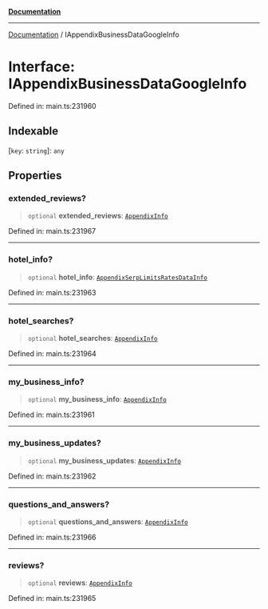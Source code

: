 [**Documentation**](../README.md)

***

[Documentation](../README.md) / IAppendixBusinessDataGoogleInfo

# Interface: IAppendixBusinessDataGoogleInfo

Defined in: main.ts:231960

## Indexable

\[`key`: `string`\]: `any`

## Properties

### extended\_reviews?

> `optional` **extended\_reviews**: [`AppendixInfo`](../classes/AppendixInfo.md)

Defined in: main.ts:231967

***

### hotel\_info?

> `optional` **hotel\_info**: [`AppendixSerpLimitsRatesDataInfo`](../classes/AppendixSerpLimitsRatesDataInfo.md)

Defined in: main.ts:231963

***

### hotel\_searches?

> `optional` **hotel\_searches**: [`AppendixInfo`](../classes/AppendixInfo.md)

Defined in: main.ts:231964

***

### my\_business\_info?

> `optional` **my\_business\_info**: [`AppendixInfo`](../classes/AppendixInfo.md)

Defined in: main.ts:231961

***

### my\_business\_updates?

> `optional` **my\_business\_updates**: [`AppendixInfo`](../classes/AppendixInfo.md)

Defined in: main.ts:231962

***

### questions\_and\_answers?

> `optional` **questions\_and\_answers**: [`AppendixInfo`](../classes/AppendixInfo.md)

Defined in: main.ts:231966

***

### reviews?

> `optional` **reviews**: [`AppendixInfo`](../classes/AppendixInfo.md)

Defined in: main.ts:231965
